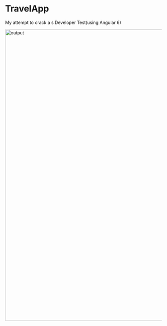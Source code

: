 # TravelApp
My attempt to crack a s Developer Test(using Angular 6)




<img width="935" alt="output" src="https://user-images.githubusercontent.com/37504269/51426416-cd2bae80-1bea-11e9-89ac-537af28e29c5.PNG">
